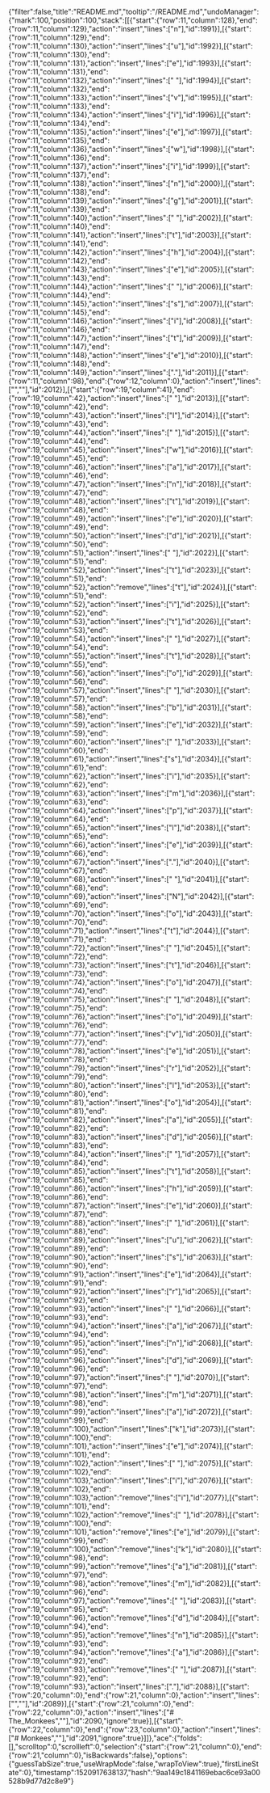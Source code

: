 {"filter":false,"title":"README.md","tooltip":"/README.md","undoManager":{"mark":100,"position":100,"stack":[[{"start":{"row":11,"column":128},"end":{"row":11,"column":129},"action":"insert","lines":["n"],"id":1991}],[{"start":{"row":11,"column":129},"end":{"row":11,"column":130},"action":"insert","lines":["u"],"id":1992}],[{"start":{"row":11,"column":130},"end":{"row":11,"column":131},"action":"insert","lines":["e"],"id":1993}],[{"start":{"row":11,"column":131},"end":{"row":11,"column":132},"action":"insert","lines":[" "],"id":1994}],[{"start":{"row":11,"column":132},"end":{"row":11,"column":133},"action":"insert","lines":["v"],"id":1995}],[{"start":{"row":11,"column":133},"end":{"row":11,"column":134},"action":"insert","lines":["i"],"id":1996}],[{"start":{"row":11,"column":134},"end":{"row":11,"column":135},"action":"insert","lines":["e"],"id":1997}],[{"start":{"row":11,"column":135},"end":{"row":11,"column":136},"action":"insert","lines":["w"],"id":1998}],[{"start":{"row":11,"column":136},"end":{"row":11,"column":137},"action":"insert","lines":["i"],"id":1999}],[{"start":{"row":11,"column":137},"end":{"row":11,"column":138},"action":"insert","lines":["n"],"id":2000}],[{"start":{"row":11,"column":138},"end":{"row":11,"column":139},"action":"insert","lines":["g"],"id":2001}],[{"start":{"row":11,"column":139},"end":{"row":11,"column":140},"action":"insert","lines":[" "],"id":2002}],[{"start":{"row":11,"column":140},"end":{"row":11,"column":141},"action":"insert","lines":["t"],"id":2003}],[{"start":{"row":11,"column":141},"end":{"row":11,"column":142},"action":"insert","lines":["h"],"id":2004}],[{"start":{"row":11,"column":142},"end":{"row":11,"column":143},"action":"insert","lines":["e"],"id":2005}],[{"start":{"row":11,"column":143},"end":{"row":11,"column":144},"action":"insert","lines":[" "],"id":2006}],[{"start":{"row":11,"column":144},"end":{"row":11,"column":145},"action":"insert","lines":["s"],"id":2007}],[{"start":{"row":11,"column":145},"end":{"row":11,"column":146},"action":"insert","lines":["i"],"id":2008}],[{"start":{"row":11,"column":146},"end":{"row":11,"column":147},"action":"insert","lines":["t"],"id":2009}],[{"start":{"row":11,"column":147},"end":{"row":11,"column":148},"action":"insert","lines":["e"],"id":2010}],[{"start":{"row":11,"column":148},"end":{"row":11,"column":149},"action":"insert","lines":["."],"id":2011}],[{"start":{"row":11,"column":98},"end":{"row":12,"column":0},"action":"insert","lines":["",""],"id":2012}],[{"start":{"row":19,"column":41},"end":{"row":19,"column":42},"action":"insert","lines":[" "],"id":2013}],[{"start":{"row":19,"column":42},"end":{"row":19,"column":43},"action":"insert","lines":["I"],"id":2014}],[{"start":{"row":19,"column":43},"end":{"row":19,"column":44},"action":"insert","lines":[" "],"id":2015}],[{"start":{"row":19,"column":44},"end":{"row":19,"column":45},"action":"insert","lines":["w"],"id":2016}],[{"start":{"row":19,"column":45},"end":{"row":19,"column":46},"action":"insert","lines":["a"],"id":2017}],[{"start":{"row":19,"column":46},"end":{"row":19,"column":47},"action":"insert","lines":["n"],"id":2018}],[{"start":{"row":19,"column":47},"end":{"row":19,"column":48},"action":"insert","lines":["t"],"id":2019}],[{"start":{"row":19,"column":48},"end":{"row":19,"column":49},"action":"insert","lines":["e"],"id":2020}],[{"start":{"row":19,"column":49},"end":{"row":19,"column":50},"action":"insert","lines":["d"],"id":2021}],[{"start":{"row":19,"column":50},"end":{"row":19,"column":51},"action":"insert","lines":[" "],"id":2022}],[{"start":{"row":19,"column":51},"end":{"row":19,"column":52},"action":"insert","lines":["t"],"id":2023}],[{"start":{"row":19,"column":51},"end":{"row":19,"column":52},"action":"remove","lines":["t"],"id":2024}],[{"start":{"row":19,"column":51},"end":{"row":19,"column":52},"action":"insert","lines":["i"],"id":2025}],[{"start":{"row":19,"column":52},"end":{"row":19,"column":53},"action":"insert","lines":["t"],"id":2026}],[{"start":{"row":19,"column":53},"end":{"row":19,"column":54},"action":"insert","lines":[" "],"id":2027}],[{"start":{"row":19,"column":54},"end":{"row":19,"column":55},"action":"insert","lines":["t"],"id":2028}],[{"start":{"row":19,"column":55},"end":{"row":19,"column":56},"action":"insert","lines":["o"],"id":2029}],[{"start":{"row":19,"column":56},"end":{"row":19,"column":57},"action":"insert","lines":[" "],"id":2030}],[{"start":{"row":19,"column":57},"end":{"row":19,"column":58},"action":"insert","lines":["b"],"id":2031}],[{"start":{"row":19,"column":58},"end":{"row":19,"column":59},"action":"insert","lines":["e"],"id":2032}],[{"start":{"row":19,"column":59},"end":{"row":19,"column":60},"action":"insert","lines":[" "],"id":2033}],[{"start":{"row":19,"column":60},"end":{"row":19,"column":61},"action":"insert","lines":["s"],"id":2034}],[{"start":{"row":19,"column":61},"end":{"row":19,"column":62},"action":"insert","lines":["i"],"id":2035}],[{"start":{"row":19,"column":62},"end":{"row":19,"column":63},"action":"insert","lines":["m"],"id":2036}],[{"start":{"row":19,"column":63},"end":{"row":19,"column":64},"action":"insert","lines":["p"],"id":2037}],[{"start":{"row":19,"column":64},"end":{"row":19,"column":65},"action":"insert","lines":["l"],"id":2038}],[{"start":{"row":19,"column":65},"end":{"row":19,"column":66},"action":"insert","lines":["e"],"id":2039}],[{"start":{"row":19,"column":66},"end":{"row":19,"column":67},"action":"insert","lines":["."],"id":2040}],[{"start":{"row":19,"column":67},"end":{"row":19,"column":68},"action":"insert","lines":[" "],"id":2041}],[{"start":{"row":19,"column":68},"end":{"row":19,"column":69},"action":"insert","lines":["N"],"id":2042}],[{"start":{"row":19,"column":69},"end":{"row":19,"column":70},"action":"insert","lines":["o"],"id":2043}],[{"start":{"row":19,"column":70},"end":{"row":19,"column":71},"action":"insert","lines":["t"],"id":2044}],[{"start":{"row":19,"column":71},"end":{"row":19,"column":72},"action":"insert","lines":[" "],"id":2045}],[{"start":{"row":19,"column":72},"end":{"row":19,"column":73},"action":"insert","lines":["t"],"id":2046}],[{"start":{"row":19,"column":73},"end":{"row":19,"column":74},"action":"insert","lines":["o"],"id":2047}],[{"start":{"row":19,"column":74},"end":{"row":19,"column":75},"action":"insert","lines":[" "],"id":2048}],[{"start":{"row":19,"column":75},"end":{"row":19,"column":76},"action":"insert","lines":["o"],"id":2049}],[{"start":{"row":19,"column":76},"end":{"row":19,"column":77},"action":"insert","lines":["v"],"id":2050}],[{"start":{"row":19,"column":77},"end":{"row":19,"column":78},"action":"insert","lines":["e"],"id":2051}],[{"start":{"row":19,"column":78},"end":{"row":19,"column":79},"action":"insert","lines":["r"],"id":2052}],[{"start":{"row":19,"column":79},"end":{"row":19,"column":80},"action":"insert","lines":["l"],"id":2053}],[{"start":{"row":19,"column":80},"end":{"row":19,"column":81},"action":"insert","lines":["o"],"id":2054}],[{"start":{"row":19,"column":81},"end":{"row":19,"column":82},"action":"insert","lines":["a"],"id":2055}],[{"start":{"row":19,"column":82},"end":{"row":19,"column":83},"action":"insert","lines":["d"],"id":2056}],[{"start":{"row":19,"column":83},"end":{"row":19,"column":84},"action":"insert","lines":[" "],"id":2057}],[{"start":{"row":19,"column":84},"end":{"row":19,"column":85},"action":"insert","lines":["t"],"id":2058}],[{"start":{"row":19,"column":85},"end":{"row":19,"column":86},"action":"insert","lines":["h"],"id":2059}],[{"start":{"row":19,"column":86},"end":{"row":19,"column":87},"action":"insert","lines":["e"],"id":2060}],[{"start":{"row":19,"column":87},"end":{"row":19,"column":88},"action":"insert","lines":[" "],"id":2061}],[{"start":{"row":19,"column":88},"end":{"row":19,"column":89},"action":"insert","lines":["u"],"id":2062}],[{"start":{"row":19,"column":89},"end":{"row":19,"column":90},"action":"insert","lines":["s"],"id":2063}],[{"start":{"row":19,"column":90},"end":{"row":19,"column":91},"action":"insert","lines":["e"],"id":2064}],[{"start":{"row":19,"column":91},"end":{"row":19,"column":92},"action":"insert","lines":["r"],"id":2065}],[{"start":{"row":19,"column":92},"end":{"row":19,"column":93},"action":"insert","lines":[" "],"id":2066}],[{"start":{"row":19,"column":93},"end":{"row":19,"column":94},"action":"insert","lines":["a"],"id":2067}],[{"start":{"row":19,"column":94},"end":{"row":19,"column":95},"action":"insert","lines":["n"],"id":2068}],[{"start":{"row":19,"column":95},"end":{"row":19,"column":96},"action":"insert","lines":["d"],"id":2069}],[{"start":{"row":19,"column":96},"end":{"row":19,"column":97},"action":"insert","lines":[" "],"id":2070}],[{"start":{"row":19,"column":97},"end":{"row":19,"column":98},"action":"insert","lines":["m"],"id":2071}],[{"start":{"row":19,"column":98},"end":{"row":19,"column":99},"action":"insert","lines":["a"],"id":2072}],[{"start":{"row":19,"column":99},"end":{"row":19,"column":100},"action":"insert","lines":["k"],"id":2073}],[{"start":{"row":19,"column":100},"end":{"row":19,"column":101},"action":"insert","lines":["e"],"id":2074}],[{"start":{"row":19,"column":101},"end":{"row":19,"column":102},"action":"insert","lines":[" "],"id":2075}],[{"start":{"row":19,"column":102},"end":{"row":19,"column":103},"action":"insert","lines":["i"],"id":2076}],[{"start":{"row":19,"column":102},"end":{"row":19,"column":103},"action":"remove","lines":["i"],"id":2077}],[{"start":{"row":19,"column":101},"end":{"row":19,"column":102},"action":"remove","lines":[" "],"id":2078}],[{"start":{"row":19,"column":100},"end":{"row":19,"column":101},"action":"remove","lines":["e"],"id":2079}],[{"start":{"row":19,"column":99},"end":{"row":19,"column":100},"action":"remove","lines":["k"],"id":2080}],[{"start":{"row":19,"column":98},"end":{"row":19,"column":99},"action":"remove","lines":["a"],"id":2081}],[{"start":{"row":19,"column":97},"end":{"row":19,"column":98},"action":"remove","lines":["m"],"id":2082}],[{"start":{"row":19,"column":96},"end":{"row":19,"column":97},"action":"remove","lines":[" "],"id":2083}],[{"start":{"row":19,"column":95},"end":{"row":19,"column":96},"action":"remove","lines":["d"],"id":2084}],[{"start":{"row":19,"column":94},"end":{"row":19,"column":95},"action":"remove","lines":["n"],"id":2085}],[{"start":{"row":19,"column":93},"end":{"row":19,"column":94},"action":"remove","lines":["a"],"id":2086}],[{"start":{"row":19,"column":92},"end":{"row":19,"column":93},"action":"remove","lines":[" "],"id":2087}],[{"start":{"row":19,"column":92},"end":{"row":19,"column":93},"action":"insert","lines":["."],"id":2088}],[{"start":{"row":20,"column":0},"end":{"row":21,"column":0},"action":"insert","lines":["",""],"id":2089}],[{"start":{"row":21,"column":0},"end":{"row":22,"column":0},"action":"insert","lines":["# The_Monkees",""],"id":2090,"ignore":true}],[{"start":{"row":22,"column":0},"end":{"row":23,"column":0},"action":"insert","lines":["# Monkees",""],"id":2091,"ignore":true}]]},"ace":{"folds":[],"scrolltop":0,"scrollleft":0,"selection":{"start":{"row":21,"column":0},"end":{"row":21,"column":0},"isBackwards":false},"options":{"guessTabSize":true,"useWrapMode":false,"wrapToView":true},"firstLineState":0},"timestamp":1520917638137,"hash":"9aa149c1841169ebac6ce93a00528b9d77d2c8e9"}